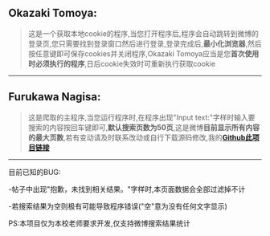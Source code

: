 ## Okazaki Tomoya:
>这是一个获取本地cookie的程序,当您打开程序后,程序会自动跳转到微博的登录页,您只需要找到登录窗口然后进行登录,登录完成后,**最小化浏览器**,然后按任意键即可保存cookies并关闭程序,Okazaki Tomoya应当是您**首次使用时必须执行的程序**,日后cookie失效时可重新执行获取cookie
---
## Furukawa Nagisa:
>这是爬取的主程序,当您运行程序时,在程序出现"Input text:"字样时输入要搜索的内容按回车键即可,**默认搜索页数为50页**,这是微博**目前显示所有内容的最大页数**,若有变动请及时联系改动或自行下载源码修改,我的[**Github此项目链接**](https://github.com/aurora-wangq/Okazaki-Tomoya-and-Furukawa-Nagisa)

---
目前已知的BUG:

-帖子中出现"抱歉，未找到相关结果。"字样时,本页面数据会全部过滤掉不计

-若搜索结果为空则极有可能导致程序错误("空"意为没有任何文字显示)

PS:本项目仅为本校老师要求开发,仅支持微博搜索结果统计


